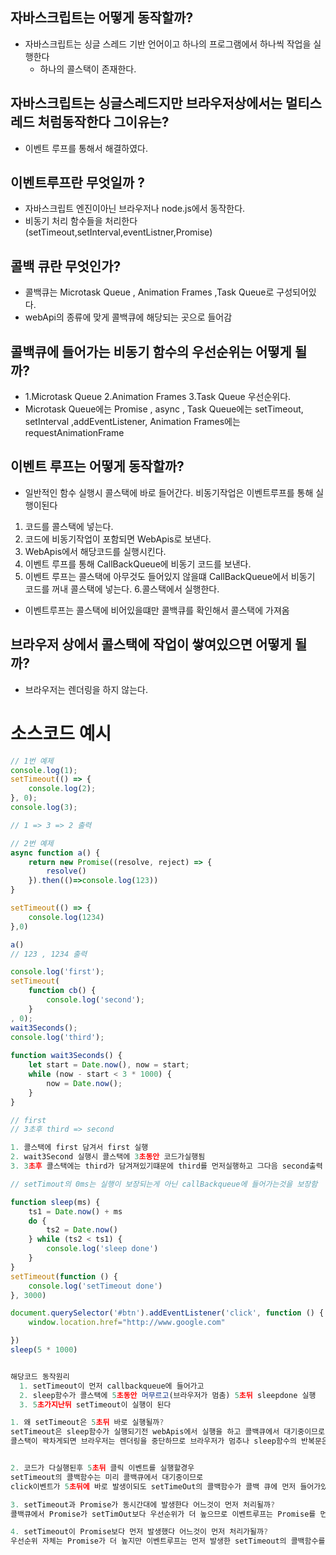 ## 자바스크립트는 어떻게 동작할까?
- 자바스크립트는 싱글 스레드 기반 언어이고 하나의 프로그램에서 하나씩 작업을 실행한다
  - 하나의 콜스택이 존재한다.


## 자바스크립트는 싱글스레드지만 브라우저상에서는 멀티스레드 처럼동작한다 그이유는?
- 이벤트 루프를 통해서 해결하였다.


## 이벤트루프란 무엇일까 ? 
- 자바스크립트 엔진이아닌 브라우저나 node.js에서 동작한다.
- 비동기 처리 함수들을 처리한다 (setTimeout,setInterval,eventListner,Promise)

## 콜백 큐란 무엇인가?
- 콜백큐는 Microtask Queue , Animation Frames ,Task Queue로 구성되어있다.
- webApi의 종류에 맞게 콜백큐에 해당되는 곳으로 들어감

## 콜백큐에 들어가는 비동기 함수의 우선순위는 어떻게 될까?
- 1.Microtask Queue 2.Animation Frames 3.Task Queue 우선순위다.
- Microtask Queue에는 Promise , async , Task Queue에는 setTimeout, setInterval ,addEventListener, Animation Frames에는 requestAnimationFrame



## 이벤트 루프는 어떻게 동작할까?
- 일반적인 함수 실행시 콜스택에 바로 들어간다. 비동기작업은 이벤트루프를 통해 실행이된다
1. 코드를 콜스택에 넣는다.
2. 코드에 비동기작업이 포함되면 WebApis로 보낸다.
3. WebApis에서 해당코드를 실행시킨다.
4. 이벤트 루프를 통해 CallBackQueue에 비동기 코드를 보낸다.
5. 이벤트 루프는 콜스택에 아무것도 들어있지 않을떄 CallBackQueue에서 비동기 코드를 꺼내 콜스택에 넣는다.
6.콜스택에서 실행한다.
- 이벤트루프는 콜스택에 비어있을떄만 콜백큐를 확인해서 콜스택에 가져옴


## 브라우저 상에서 콜스택에 작업이 쌓여있으면 어떻게 될까?
- 브라우저는 렌더링을 하지 않는다.


# 소스코드 예시

~~~js
// 1번 예제
console.log(1);
setTimeout(() => {
    console.log(2);
}, 0);
console.log(3);

// 1 => 3 => 2 출력

// 2번 예제
async function a() {
    return new Promise((resolve, reject) => {
        resolve()
    }).then(()=>console.log(123))
}

setTimeout(() => {
    console.log(1234)
},0)

a()
// 123 , 1234 출력

~~~

~~~js
console.log('first');
setTimeout(
    function cb() { 
        console.log('second'); 
    }
, 0);
wait3Seconds();
console.log('third');
  
function wait3Seconds() {
    let start = Date.now(), now = start;
    while (now - start < 3 * 1000) {
        now = Date.now();
    }
}

// first
// 3초후 third => second

1. 콜스택에 first 담겨서 first 실행
2. wait3Second 실행시 콜스택에 3초동안 코드가실행됨
3. 3초후 콜스택에는 third가 담겨져있기떄문에 third를 먼저실행하고 그다음 second출력

// setTimout의 0ms는 실행이 보장되는게 아닌 callBackqueue에 들어가는것을 보장함

~~~


~~~js
function sleep(ms) {
    ts1 = Date.now() + ms
    do {
        ts2 = Date.now()
    } while (ts2 < ts1) {
        console.log('sleep done')
    }
}
setTimeout(function () {
    console.log('setTimeout done')
}, 3000)

document.querySelector('#btn').addEventListener('click', function () {
    window.location.href="http://www.google.com"

})
sleep(5 * 1000)


해당코드 동작원리
  1. setTimeout이 먼저 callbackqueue에 들어가고
  2. sleep함수가 콜스택에 5초동안 머무르고(브라우저가 멈춤) 5초뒤 sleepdone 실행
  3. 5초가지난뒤 setTimeout이 실행이 된다 

1. 왜 setTimeout은 5초뒤 바로 실행될까?
setTimeout은 sleep함수가 실행되기전 webApis에서 실행을 하고 콜백큐에서 대기중이므로 콜스택이 비자마자 이벤트루프는 콜백 큐를 확인하고 바로출력한다 
콜스택이 꽉차게되면 브라우저는 렌더링을 중단하므로 브라우저가 멈추나 sleep함수의 반복문은 실행되고있음


2. 코드가 다실행된후 5초뒤 클릭 이벤트를 실행할경우
setTimeout의 콜백함수는 미리 콜백큐에서 대기중이므로
click이벤트가 5초뒤에 바로 발생이되도 setTimeOut의 콜백함수가 콜백 큐에 먼저 들어가있으므로 setTimeout이 클릭이벤트보다 먼저 실행될수 밖에없다.

3. setTimeout과 Promise가 동시간대에 발생한다 어느것이 먼저 처리될까?
콜백큐에서 Promise가 setTimOut보다 우선순위가 더 높으므로 이벤트루프는 Promise를 먼저 처리

4. setTimeout이 Promise보다 먼저 발생했다 어느것이 먼저 처리가될까?
우선순위 자체는 Promise가 더 높지만 이벤트루프는 먼저 발생한 setTimeout의 콜백함수를 처리

~~~